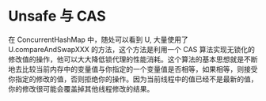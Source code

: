 # Unsafe 与 CAS

在 ConcurrentHashMap 中，随处可以看到 U, 大量使用了 U.compareAndSwapXXX 的方法，这个方法是利用一个 CAS 算法实现无锁化的修改值的操作，他可以大大降低锁代理的性能消耗。这个算法的基本思想就是不断地去比较当前内存中的变量值与你指定的一个变量值是否相等，如果相等，则接受你指定的修改的值，否则拒绝你的操作。因为当前线程中的值已经不是最新的值，你的修改很可能会覆盖掉其他线程修改的结果。
